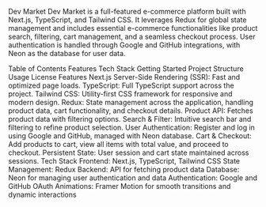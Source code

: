 Dev Market
Dev Market is a full-featured e-commerce platform built with Next.js, TypeScript, and Tailwind CSS. It leverages Redux for global state management and includes essential e-commerce functionalities like product search, filtering, cart management, and a seamless checkout process. User authentication is handled through Google and GitHub integrations, with Neon as the database for user data.

Table of Contents
Features
Tech Stack
Getting Started
Project Structure
Usage
License
Features
Next.js Server-Side Rendering (SSR): Fast and optimized page loads.
TypeScript: Full TypeScript support across the project.
Tailwind CSS: Utility-first CSS framework for responsive and modern design.
Redux: State management across the application, handling product data, cart functionality, and checkout details.
Product API: Fetches product data with filtering options.
Search & Filter: Intuitive search bar and filtering to refine product selection.
User Authentication: Register and log in using Google and GitHub, managed with Neon database.
Cart & Checkout: Add products to cart, view all items with total value, and proceed to checkout.
Persistent State: User session and cart state maintained across sessions.
Tech Stack
Frontend: Next.js, TypeScript, Tailwind CSS
State Management: Redux
Backend: API for fetching product data
Database: Neon for managing user authentication and data
Authentication: Google and GitHub OAuth
Animations: Framer Motion for smooth transitions and dynamic interactions
